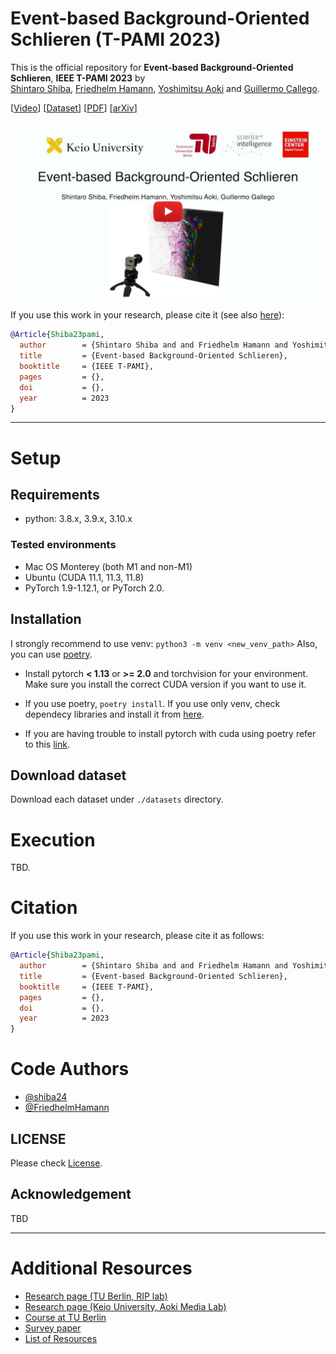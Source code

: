 # Event-based Background-Oriented Schlieren (T-PAMI 2023)

This is the official repository for **Event-based Background-Oriented Schlieren**, **IEEE T-PAMI 2023** by  
[Shintaro Shiba](http://shibashintaro.com/), [Friedhelm Hamann](https://friedhelmhamann.github.io/), [Yoshimitsu Aoki](https://aoki-medialab.jp/aokiyoshimitsu-en/) and [Guillermo Callego](https://sites.google.com/view/guillermogallego).


[[Video](https://youtu.be/v6ms6g2eOB8)] [[Dataset](https://drive.google.com/drive/folders/1kMnCKRI6QE8AmtxXe_jU9DTjlMbldpZM?usp=sharing)] [[PDF]()]
 [[arXiv]()]

[![Event-based Background-Oriented Schlieren](docs/img/event_based_bos_pami23.jpg)](https://youtu.be/v6ms6g2eOB8)


If you use this work in your research, please cite it (see also [here](#citation)):

```bibtex
@Article{Shiba23pami,
  author        = {Shintaro Shiba and and Friedhelm Hamann and Yoshimitsu Aoki and Guillermo Gallego},
  title         = {Event-based Background-Oriented Schlieren},
  booktitle     = {IEEE T-PAMI},
  pages         = {},
  doi           = {},
  year          = 2023
}
```

-------
# Setup

## Requirements

- python: 3.8.x, 3.9.x, 3.10.x

### Tested environments

- Mac OS Monterey (both M1 and non-M1)
- Ubuntu (CUDA 11.1, 11.3, 11.8)
- PyTorch 1.9-1.12.1, or PyTorch 2.0.

## Installation

I strongly recommend to use venv: `python3 -m venv <new_venv_path>`
Also, you can use [poetry]().

- Install pytorch **< 1.13** or **>= 2.0** and torchvision for your environment. Make sure you install the correct CUDA version if you want to use it.

- If you use poetry, `poetry install`. If you use only venv, check dependecy libraries and install it from [here](./pyproject.toml).

- If you are having trouble to install pytorch with cuda using poetry refer to this [link](https://github.com/python-poetry/poetry/issues/6409). 

## Download dataset

Download each dataset under `./datasets` directory.

# Execution

TBD.

# Citation

If you use this work in your research, please cite it as follows:

```bibtex
@Article{Shiba23pami,
  author        = {Shintaro Shiba and and Friedhelm Hamann and Yoshimitsu Aoki and Guillermo Gallego},
  title         = {Event-based Background-Oriented Schlieren},
  booktitle     = {IEEE T-PAMI},
  pages         = {},
  doi           = {},
  year          = 2023
}
```

# Code Authors

- [@shiba24](https://github.com/shiba24)
- [@FriedhelmHamann](https://github.com/FriedhelmHamann)

## LICENSE

Please check [License](./LICENSE).

## Acknowledgement

TBD

-------
# Additional Resources

* [Research page (TU Berlin, RIP lab)](https://sites.google.com/view/guillermogallego/research/event-based-vision)
* [Research page (Keio University, Aoki Media Lab)](https://aoki-medialab.jp/home-en/)
* [Course at TU Berlin](https://sites.google.com/view/guillermogallego/teaching/event-based-robot-vision)
* [Survey paper](http://rpg.ifi.uzh.ch/docs/EventVisionSurvey.pdf)
* [List of Resources](https://github.com/uzh-rpg/event-based_vision_resources)
